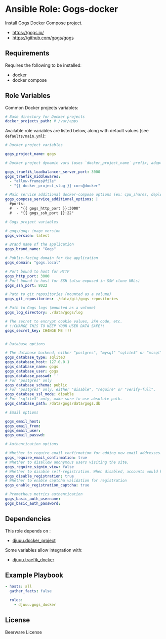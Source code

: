 Ansible Role: Gogs-docker
=========================

Install Gogs Docker Compose project.

- https://gogs.io/
- https://github.com/gogs/gogs

Requirements
------------

Requires the following to be installed:
- docker
- docker compose

Role Variables
--------------

Common Docker projects variables:

```yaml
# Base directory for Docker projects
docker_projects_path: # /var/apps
```

Available role variables are listed below, along with default values (see `defaults/main.yml`):

```yaml
# Docker project variables

gogs_project_name: gogs

# Docker project dynamic vars (uses `docker_project_name` prefix, adapt if overriden)

gogs_traefik_loadbalancer_server_port: 3000
gogs_traefik_middlewares:
  - "allow-frames@file"
  - "{{ docker_project_slug }}-cors@docker"

# Main service additional docker-compose options (ex: cpu_shares, deploy, ...)
gogs_compose_service_additional_options: |
  #ports:
  #  - "{{ gogs_http_port }}:3000"
  #  - "{{ gogs_ssh_port }}:22"
```

```yaml
# Gogs project variables

# gogs/gogs image version
gogs_version: latest

# Brand name of the application
gogs_brand_name: "Gogs"

# Public-facing domain for the application
gogs_domain: "gogs.local"

# Port bound to host for HTTP
gogs_http_port: 3000
# Port bound to host for SSH (also exposed in SSH clone URLs)
gogs_ssh_port: 8022

# Path to git repositories (mounted as a volume)
gogs_git_repositories: ./data/git/gogs-repositories

# Path to Gogs logs (mounted as a volume)
gogs_log_directory: ./data/gogs/log

# The secret to encrypt cookie values, 2FA code, etc.
# !!CHANGE THIS TO KEEP YOUR USER DATA SAFE!!
gogs_secret_key: CH4NGE ME !!!


# Database options

# The database backend, either "postgres", "mysql" "sqlite3" or "mssql".
gogs_database_type: sqlite3
gogs_database_host: 127.0.0.1
gogs_database_name: gogs
gogs_database_user: gogs
gogs_database_passwd: ''
# For "postgres" only
gogs_database_schema: public
# For "postgres" only, either "disable", "require" or "verify-full".
gogs_database_ssl_mode: disable
# For "sqlite3" only, make sure to use absolute path.
gogs_database_path: /data/gogs/data/gogs.db

# Email options

gogs_email_host:
gogs_email_from:
gogs_email_user:
gogs_email_passwd:

# Authentication options

# Whether to require email confirmation for adding new email addresses.
gogs_require_email_confirmation: true
# Whether to disallow anonymous users visiting the site.
gogs_require_signin_view: false
# Whether to disable self-registration. When disabled, accounts would have to be created by admins.
gogs_disable_registration: true
# Whether to enable captcha validation for registration
gogs_enable_registration_captcha: true

# Prometheus metrics authentication
gogs_basic_auth_username:
gogs_basic_auth_password:
```

Dependencies
------------

This role depends on :
- [djuuu.docker_project](https://github.com/Djuuu/ansible-role-docker-project)

Some variables allow integration with:
- [djuuu.traefik_docker](https://github.com/Djuuu/ansible-role-traefik-docker)

Example Playbook
----------------

```yaml
- hosts: all
  gather_facts: false

  roles:
    - djuuu.gogs_docker
```

License
-------

Beerware License
